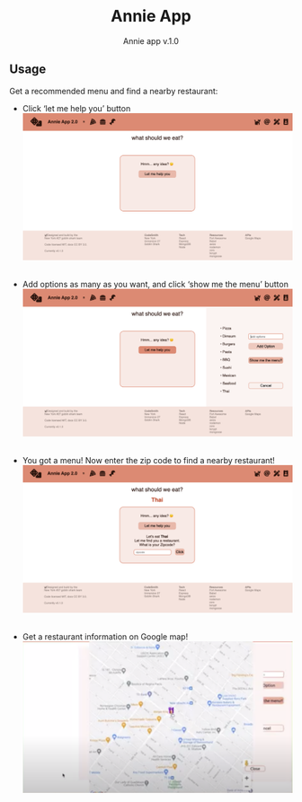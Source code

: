 <!-- PROJECT LOGO -->
<br />
<h1 align="center">Annie App</h1>
<p align="center">Annie app v.1.0</p>

## Usage

Get a recommended menu and find a nearby restaurant:

- Click ‘let me help you’ button <br />
<img src="client/Images/getFood.png" width="600"><br /><br />

- Add options as many as you want, and click ‘show me the menu’ button <br />
<img src="client/Images/foodOption.png" width="600"><br /><br />

- You got a menu! Now enter the zip code to find a nearby restaurant! <br />
<img src="client/Images/enterZipcode.png" width="600"><br /><br />

- Get a restaurant information on Google map! <br />
<img src="client/Images/googleMap.png" width="600"><br /><br />

